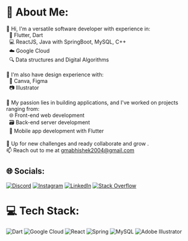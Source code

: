 # 💫 About Me:
👋 Hi, I'm a versatile software developer with experience in:<br>&nbsp;&nbsp;📱 Flutter, Dart<br>&nbsp;&nbsp;💻 ReactJS, Java with SpringBoot, MySQL, C++<br>&nbsp;&nbsp;☁️ Google Cloud<br>&nbsp;&nbsp;🔍 Data structures and Digital Algorithms<br><br>🎨 I'm also have design experience with:<br>&nbsp;&nbsp;🎨 Canva, Figma<br>&nbsp;&nbsp;📷 Illustrator<br><br>🚀 My passion lies in building applications, and I've worked on projects ranging from:<br>&nbsp;&nbsp;🌐 Front-end web development<br>&nbsp;&nbsp;🗃️ Back-end server development<br>&nbsp;&nbsp;📱 Mobile app development with Flutter<br><br>🌱 Up for new challenges and ready collaborate and grow .<br>📫 Reach out to me at gmabhishek2004@gmail.com


## 🌐 Socials:
[![Discord](https://img.shields.io/badge/Discord-%237289DA.svg?logo=discord&logoColor=white)](https://discord.gg/https://discord.com/invite/hjrPheYY2E) [![Instagram](https://img.shields.io/badge/Instagram-%23E4405F.svg?logo=Instagram&logoColor=white)](https://instagram.com/https://www.instagram.com/g.m_a.b.h.i.s.h.e.k/) [![LinkedIn](https://img.shields.io/badge/LinkedIn-%230077B5.svg?logo=linkedin&logoColor=white)](https://linkedin.com/in/https://www.linkedin.com/in/gm-abhishek-a39348224/) [![Stack Overflow](https://img.shields.io/badge/-Stackoverflow-FE7A16?logo=stack-overflow&logoColor=white)](https://stackoverflow.com/users/gm-abhishek) 

# 💻 Tech Stack:
![Dart](https://img.shields.io/badge/dart-%230175C2.svg?style=for-the-badge&logo=dart&logoColor=white)  ![Google Cloud](https://img.shields.io/badge/Google%20Cloud-%234285F4.svg?style=for-the-badge&logo=google-cloud&logoColor=white) ![React](https://img.shields.io/badge/react-%2320232a.svg?style=for-the-badge&logo=react&logoColor=%2361DAFB) ![Spring](https://img.shields.io/badge/spring-%236DB33F.svg?style=for-the-badge&logo=spring&logoColor=white) ![MySQL](https://img.shields.io/badge/mysql-%2300f.svg?style=for-the-badge&logo=mysql&logoColor=white)  ![Adobe Illustrator](https://img.shields.io/badge/adobeillustrator-%23FF9A00.svg?style=for-the-badge&logo=adobeillustrator&logoColor=white)


  
<!-- Proudly created with GPRM ( https://gprm.itsvg.in ) -->

